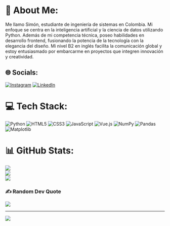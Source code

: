 
# 💫 About Me:
Me llamo Simón, estudiante de ingeniería de sistemas en Colombia. Mi enfoque se centra en la inteligencia artificial y la ciencia de datos utilizando Python. Además de mi competencia técnica, poseo habilidades en desarrollo frontend, fusionando la potencia de la tecnología con la elegancia del diseño. Mi nivel B2 en inglés facilita la comunicación global y estoy entusiasmado por embarcarme en proyectos que integren innovación y creatividad.


## 🌐 Socials:
[![Instagram](https://img.shields.io/badge/Instagram-%23E4405F.svg?logo=Instagram&logoColor=white)](https://instagram.com/simonzf) [![LinkedIn](https://img.shields.io/badge/LinkedIn-%230077B5.svg?logo=linkedin&logoColor=white)](https://linkedin.com/in/simon-zapata-326067169/) 

# 💻 Tech Stack:
![Python](https://img.shields.io/badge/python-3670A0?style=flat&logo=python&logoColor=ffdd54) ![HTML5](https://img.shields.io/badge/html5-%23E34F26.svg?style=flat&logo=html5&logoColor=white) ![CSS3](https://img.shields.io/badge/css3-%231572B6.svg?style=flat&logo=css3&logoColor=white) ![JavaScript](https://img.shields.io/badge/javascript-%23323330.svg?style=flat&logo=javascript&logoColor=%23F7DF1E) ![Vue.js](https://img.shields.io/badge/vue.js-%2335495e.svg?style=flat&logo=vuedotjs&logoColor=%234FC08D) ![NumPy](https://img.shields.io/badge/numpy-%23013243.svg?style=flat&logo=numpy&logoColor=white) ![Pandas](https://img.shields.io/badge/pandas-%23150458.svg?style=flat&logo=pandas&logoColor=white) ![Matplotlib](https://img.shields.io/badge/Matplotlib-%23ffffff.svg?style=flat&logo=Matplotlib&logoColor=black)
<!--# 📊 GitHub Stats:
![](https://github-readme-stats.vercel.app/api?username=rockysaimon&theme=gotham&hide_border=false&include_all_commits=true&locale=en)<br/>

![](https://github-readme-streak-stats.herokuapp.com/?user=rockysaimon&theme=gotham&hide_border=false&locale=en)<br/>

![](https://github-readme-stats.vercel.app/api/top-langs/?username=rockysaimon&theme=gotham&hide_border=false&include_all_commits=true&&locale=en&layout=compact)-->

# 📊 GitHub Stats:
![](https://github-readme-stats.vercel.app/api?username=rockysaimon&theme=gotham&hide_border=true&include_all_commits=true&count_private=true)<br/>
![](https://github-readme-streak-stats.herokuapp.com/?user=rockysaimon&theme=gotham&hide_border=true)<br/>
![](https://github-readme-stats.vercel.app/api/top-langs/?username=rockysaimon&theme=gotham&hide_border=true&include_all_commits=true&count_private=true&layout=compact)

### ✍️ Random Dev Quote
![](https://quotes-github-readme.vercel.app/api?type=vetical&theme=dark)

---
[![](https://visitcount.itsvg.in/api?id=rockysaimon&icon=0&color=0)](https://visitcount.itsvg.in)

